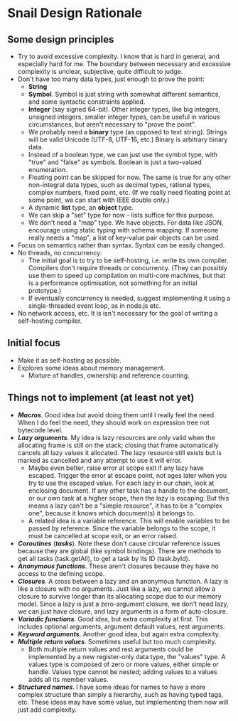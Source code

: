 # Snail Design Rationale

## Some design principles

* Try to avoid excessive complexity. I know that is hard in general, and
  especially hard for me. The boundary between necessary and excessive
  complexity is unclear, subjective, quite difficult to judge.
* Don't have too many data types, just enough to prove the point:
    * **String**
    * **Symbol**. Symbol is just string with somewhat different semantics,
      and some syntactic constraints applied.
    * **Integer** (say signed 64-bit). Other integer types, like big integers,
      unsigned integers, smaller integer types, can be useful in various
      circumstances, but aren't necessary to "prove the point".
    * We probably need a **binary** type (as opposed to text string).
      Strings will be valid Unicode (UTF-8, UTF-16, etc.) Binary is
      arbitrary binary data.
    * Instead of a boolean type, we can just use the symbol type, with
      "true" and "false" as symbols. Boolean is just a two-valued
      enumeration.
    * Floating point can be skipped for now. The same is true for any
      other non-integral data types, such as decimal types, rational
      types, complex numbers, fixed point, etc. (If we really need
      floating point at some point, we can start with IEEE double only.)
    * A dynamic **list** type, an **object** type.
    * We can skip a "set" type for now - lists suffice for this purpose.
    * We don't need a "map" type. We have objects. For data like JSON,
      encourage using static typing with schema mapping. If someone really
      needs a "map", a list of key-value pair objects can be used.
* Focus on semantics rather than syntax. Syntax can be easily changed.
* No threads, no concurrency:
    * The initial goal is to try to be self-hosting, i.e. write its own
      compiler. Compilers don't require threads or concurrency. (They
      can possibly use them to speed up compilation on multi-core
      machines, but that is a performance optimisation, not something
      for an initial prototype.)
    * If eventually concurrency is needed, suggest implementing it using
      a single-threaded event loop, as in node.js etc.
* No network access, etc. It is isn't necessary for the goal of writing
  a self-hosting compiler.

## Initial focus

* Make it as self-hosting as possible.
* Explores some ideas about memory management.
	* Mixture of handles, ownership and reference counting.

## Things not to implement (at least not yet)

* ***Macros***. Good idea but avoid doing them until I really feel the need.
  When I do feel the need, they should work on expression tree not
  bytecode level.
* ***Lazy arguments***. My idea is lazy resources are only valid when the
  allocating frame is still on the stack; closing that frame
  automatically cancels all lazy values it allocated. The lazy
  resource still exists but is marked as cancelled and any attempt to
  use it will error.
	* Maybe even better, raise error at scope exit if any lazy
	  have escaped. Trigger the error at escape point, not ages
          later when you try to use the escaped value. For each
	  lazy in our chain, look at enclosing document. If any other
	  task has a handle to the document, or our own task at a
	  higher scope, then the lazy is escaping. But this means a
	  lazy can't be a "simple resource", it has to be a
	  "complex one", because it knows which document(s) it belongs to.
	* A related idea is a variable reference. This will enable
	  variables to be passed by reference. Since the variable belongs
	  to the scope, it must be cancelled at scope exit, or an error
	  raised.
* ***Coroutines*** (***tasks***). Note these don't cause circular reference issues
  because they are global (like symbol bindings). There are methods to
  get all tasks (task.getAll), to get a task by its ID (task.byId).
* ***Anonymous functions***. These aren't closures because they have no access
  to the defining scope.
* ***Closures***. A cross between a lazy and an anonymous function. A lazy is
  like a closure with no arguments. Just like a lazy, we cannot allow
  a closure to survive longer than its allocating scope due to our
  memory model. Since a lazy is just a zero-argument closure, we don't
  need lazy, we can just have closure, and lazy arguments is a form of
  auto-closure.
* ***Variadic functions***. Good idea, but extra complexity at first. This
  includes optional arguments, argument default values, rest arguments.
* ***Keyword arguments***. Another good idea, but again extra complexity.
* ***Multiple return values***. Sometimes useful but too much complexity.
	* Both multiple return values and rest arguments could be implemented
	  by a new register-only data type, the "values" type. A values type
	  is composed of zero or more values, either simple or handle. Values
	  type cannot be nested; adding values to a values adds all its member
	  values.
* ***Structured names***. I have some ideas for names to have a more complex
  structure than simply a hierarchy, such as having typed tags, etc. These
  ideas may have some value, but implementing them now will just add
  complexity.
